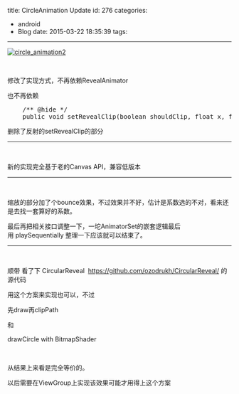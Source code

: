 title: CircleAnimation Update
id: 276
categories:
  - android
  - Blog
date: 2015-03-22 18:35:39
tags:
---

[![circle_animation2](http://dk-exp.com/wp-content/uploads/2015/03/circle_animation2.gif)](http://dk-exp.com/wp-content/uploads/2015/03/circle_animation2.gif)

&nbsp;

修改了实现方式，不再依赖RevealAnimator

也不再依赖

<pre class="lang:default decode:true">    /** @hide */
    public void setRevealClip(boolean shouldClip, float x, float y, float radius)</pre>

删除了反射的setRevealClip的部分

* * *

&nbsp;

新的实现完全基于老的Canvas API，兼容低版本

* * *

&nbsp;

缩放的部分加了个bounce效果，不过效果并不好，估计是系数选的不对，看来还是去找一套算好的系数。

最后再把相关接口调整一下，一坨AnimatorSet的嵌套逻辑最后用 playSequentially 整理一下应该就可以结束了。

* * *

&nbsp;

顺带 看了下 CircularReveal  https://github.com/ozodrukh/CircularReveal/ 的源代码

用这个方案来实现也可以，不过

先draw再clipPath

和

drawCircle with BitmapShader

&nbsp;

从结果上来看是完全等价的。

以后需要在ViewGroup上实现该效果可能才用得上这个方案

&nbsp;